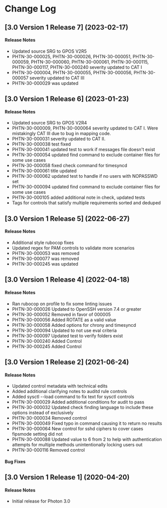 # Change Log

## [3.0 Version 1 Release 7] (2023-02-17)

#### Release Notes
- Updated source SRG to GPOS V2R5
- PHTN-30-000025, PHTN-30-000026, PHTN-30-000051, PHTN-30-000059, PHTN-30-000060, PHTN-30-000061, PHTN-30-000115, PHTN-30-000117, PHTN-30-000240 severity updated to CAT I
- PHTN-30-000004, PHTN-30-000055, PHTN-30-000056, PHTN-30-000057 severity updated to CAT III
- PHTN-30-000029 was updated

## [3.0 Version 1 Release 6] (2023-01-23)

#### Release Notes
- Updated source SRG to GPOS V2R4
- PHTN-30-000009, PHTN-30-000064 severity updated to CAT I. Were mistakingly CAT III due to bug in mapping code.
- PHTN-30-000031 severity updated to CAT II.
- PHTN-30-000038 test fixed
- PHTN-30-000041 updated test to work if messages file doesn't exist
- PHTN-30-000054 updated find command to exclude container files for some use cases
- PHTN-30-000058 fixed check command for timesyncd
- PHTN-30-000061 title updated
- PHTN-30-000062 updated test to handle if no users with NOPASSWD set
- PHTN-30-000094 updated find command to exclude container files for some use cases
- PHTN-30-000105 added additional note in check, updated tests
- Tags for controls that satisfy multiple requirements sorted and deduped

## [3.0 Version 1 Release 5] (2022-06-27)

#### Release Notes
- Additional style rubocop fixes
- Updated regex for PAM controls to validate more scenarios
- PHTN-30-000053 was removed
- PHTN-30-000077 was removed
- PHTN-30-000245 was updated

## [3.0 Version 1 Release 4] (2022-04-18)

#### Release Notes
- Ran rubocop on profile to fix some linting issues
- PHTN-30-000026 Updated to OpenSSH version 7.4 or greater
- PHTN-30-000052 Removed in favor of 000005
- PHTN-30-000056 Added ROTATE as a valid value
- PHTN-30-000058 Added options for chrony and timesyncd
- PHTN-30-000094 Updated to not use eval criteria
- PHTN-30-000097 Updated test to verify folders exist
- PHTN-30-000240 Added Control
- PHTN-30-000245 Added Control

## [3.0 Version 1 Release 2] (2021-06-24)

#### Release Notes
- Updated control metadata with technical edits
- Added additional clarifying notes to auditd rule controls
- Added sysctl --load command to fix text for sysctl controls
- PHTN-30-000029 Added additional conditions for audit to pass
- PHTN-30-000032 Updated check finding language to include these options instead of exclusively
- PHTN-30-000034 Removed control
- PHTN-30-000049 Fixed typo in command causing it to return no results
- PHTN-30-000064 New control for sshd ciphers to cover cases fipsmode setting did not
- PHTN-30-000088 Updated value to 6 from 2 to help with authentication attempts for multiple methods unintentionally locking users out
- PHTN-30-000116 Removed control

#### Bug Fixes

## [3.0 Version 1 Release 1] (2020-04-20)

#### Release Notes
- Initial release for Photon 3.0